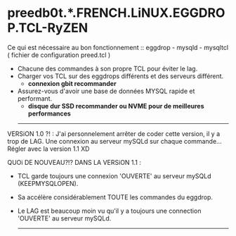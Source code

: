 # preedb0t.*.FRENCH.LiNUX.EGGDROP.TCL-RyZEN #

Ce qui est nécessaire au bon fonctionnement :: eggdrop - mysqld - mysqltcl ( fichier de configuration preed.tcl )

- Chacune des commandes à son propre TCL pour éviter le lag.
- Charger vos TCL sur des eggdrops différents et des serveurs différent.
  - **connexion gbit recommander**
- Assurez-vous d'avoir une base de données MYSQL rapide et performant.
  - **disque dur SSD recommander ou NVME pour de meilleures performances**
  -------------------------------------------------------------------------------------------------------

VERSiON 1.0 ?! : J'ai personnelement arrêter de coder cette version, il y a trop de LAG. Une connexion au serveur mySQLd sur chaque commande... Régler avec la version 1.1 XD

QUOi DE NOUVEAU?!? DANS LA VERSiON 1.1 :

- TCL garde toujours une connexion 'OUVERTE' au serveur mySQLd (KEEPMYSQLOPEN).
- Sa accélère considérablement TOUTE les commandes du eggdrop.
- Le LAG est beaucoup moin vu qu'il y a toujours une connection 'OUVERTE' au serveur mySQLd.

  -------------------------------------------------------------------------------------------------------
